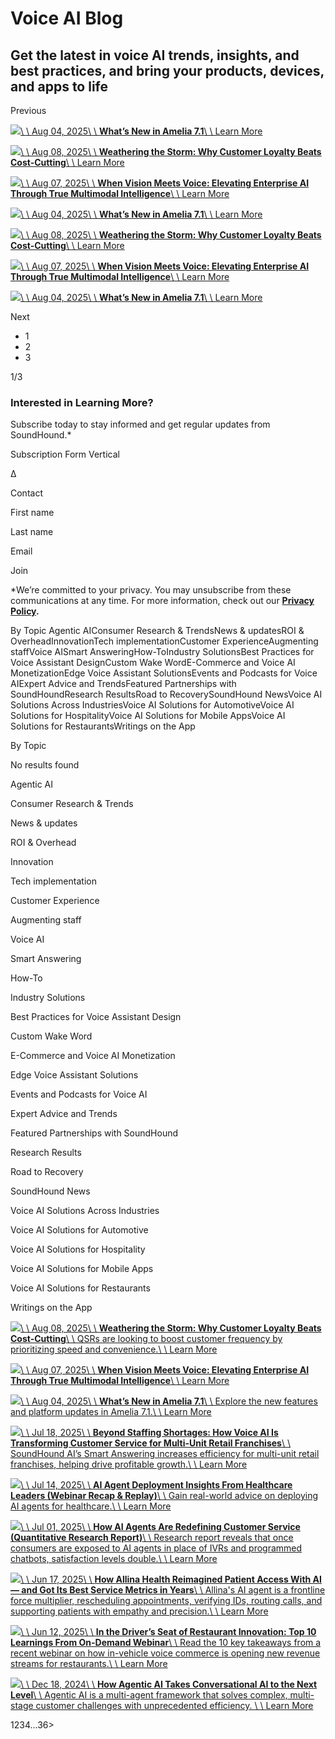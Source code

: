 # Voice AI Blog

## Get the latest in voice AI trends, insights, and best practices, and bring your products, devices, and apps to life

Previous

[![](https://www.soundhound.com/wp-content/uploads/2025/08/Amelia-7.1_Regular_Featured.png)\\
\\
Aug 04, 2025\\
\\
**What’s New in Amelia 7.1**\\
\\
Learn More](https://www.soundhound.com/voice-ai-blog/whats-new-in-amelia-7-1/)

[![](https://www.soundhound.com/wp-content/uploads/2025/08/Ben-B-NRN_Image_Regular.png)\\
\\
Aug 08, 2025\\
\\
**Weathering the Storm: Why Customer Loyalty Beats Cost-Cutting**\\
\\
Learn More](https://www.soundhound.com/voice-ai-blog/weathering-the-storm-why-customer-loyalty-beats-cost-cutting/)

[![](https://www.soundhound.com/wp-content/uploads/2025/08/visioniimageblog.jpg)\\
\\
Aug 07, 2025\\
\\
**When Vision Meets Voice: Elevating Enterprise AI Through True Multimodal Intelligence**\\
\\
Learn More](https://www.soundhound.com/voice-ai-blog/when-vision-meets-voice-elevating-enterprise-ai-through-true-multimodal-intelligence/)

[![](https://www.soundhound.com/wp-content/uploads/2025/08/Amelia-7.1_Regular_Featured.png)\\
\\
Aug 04, 2025\\
\\
**What’s New in Amelia 7.1**\\
\\
Learn More](https://www.soundhound.com/voice-ai-blog/whats-new-in-amelia-7-1/)

[![](https://www.soundhound.com/wp-content/uploads/2025/08/Ben-B-NRN_Image_Regular.png)\\
\\
Aug 08, 2025\\
\\
**Weathering the Storm: Why Customer Loyalty Beats Cost-Cutting**\\
\\
Learn More](https://www.soundhound.com/voice-ai-blog/weathering-the-storm-why-customer-loyalty-beats-cost-cutting/)

[![](https://www.soundhound.com/wp-content/uploads/2025/08/visioniimageblog.jpg)\\
\\
Aug 07, 2025\\
\\
**When Vision Meets Voice: Elevating Enterprise AI Through True Multimodal Intelligence**\\
\\
Learn More](https://www.soundhound.com/voice-ai-blog/when-vision-meets-voice-elevating-enterprise-ai-through-true-multimodal-intelligence/)

[![](https://www.soundhound.com/wp-content/uploads/2025/08/Amelia-7.1_Regular_Featured.png)\\
\\
Aug 04, 2025\\
\\
**What’s New in Amelia 7.1**\\
\\
Learn More](https://www.soundhound.com/voice-ai-blog/whats-new-in-amelia-7-1/)

Next

- 1
- 2
- 3

1/3

### Interested in Learning More?

Subscribe today to stay informed and get regular updates from SoundHound.\*

Subscription Form Vertical

Δ

Contact

First name

Last name

Email

Join

\*We’re committed to your privacy. You may unsubscribe from these communications at any time. For more information, check out our **[Privacy Policy](https://www.soundhound.com/privacy-policy/).**

By Topic Agentic AIConsumer Research & TrendsNews & updatesROI & OverheadInnovationTech implementationCustomer ExperienceAugmenting staffVoice AISmart AnsweringHow-ToIndustry SolutionsBest Practices for Voice Assistant DesignCustom Wake WordE-Commerce and Voice AI MonetizationEdge Voice Assistant SolutionsEvents and Podcasts for Voice AIExpert Advice and TrendsFeatured Partnerships with SoundHoundResearch ResultsRoad to RecoverySoundHound NewsVoice AI Solutions Across IndustriesVoice AI Solutions for AutomotiveVoice AI Solutions for HospitalityVoice AI Solutions for Mobile AppsVoice AI Solutions for RestaurantsWritings on the App

By Topic

No results found

Agentic AI

Consumer Research & Trends

News & updates

ROI & Overhead

Innovation

Tech implementation

Customer Experience

Augmenting staff

Voice AI

Smart Answering

How-To

Industry Solutions

Best Practices for Voice Assistant Design

Custom Wake Word

E-Commerce and Voice AI Monetization

Edge Voice Assistant Solutions

Events and Podcasts for Voice AI

Expert Advice and Trends

Featured Partnerships with SoundHound

Research Results

Road to Recovery

SoundHound News

Voice AI Solutions Across Industries

Voice AI Solutions for Automotive

Voice AI Solutions for Hospitality

Voice AI Solutions for Mobile Apps

Voice AI Solutions for Restaurants

Writings on the App

[![](https://www.soundhound.com/wp-content/uploads/2025/08/Ben-B-NRN_Image_Regular.png)\\
\\
Aug 08, 2025\\
\\
**Weathering the Storm: Why Customer Loyalty Beats Cost-Cutting**\\
\\
QSRs are looking to boost customer frequency by prioritizing speed and convenience.\\
\\
Learn More](https://www.soundhound.com/voice-ai-blog/weathering-the-storm-why-customer-loyalty-beats-cost-cutting/)

[![](https://www.soundhound.com/wp-content/uploads/2025/08/visioniimageblog.jpg)\\
\\
Aug 07, 2025\\
\\
**When Vision Meets Voice: Elevating Enterprise AI Through True Multimodal Intelligence**\\
\\
Learn More](https://www.soundhound.com/voice-ai-blog/when-vision-meets-voice-elevating-enterprise-ai-through-true-multimodal-intelligence/)

[![](https://www.soundhound.com/wp-content/uploads/2025/08/Amelia-7.1_Regular_Featured.png)\\
\\
Aug 04, 2025\\
\\
**What’s New in Amelia 7.1**\\
\\
Explore the new features and platform updates in Amelia 7.1.\\
\\
Learn More](https://www.soundhound.com/voice-ai-blog/whats-new-in-amelia-7-1/)

[![](https://www.soundhound.com/wp-content/uploads/2025/07/shutterstock_81116314.jpg)\\
\\
Jul 18, 2025\\
\\
**Beyond Staffing Shortages: How Voice AI Is Transforming Customer Service for Multi-Unit Retail Franchises**\\
\\
SoundHound AI’s Smart Answering increases efficiency for multi-unit retail franchises, helping drive profitable growth.\\
\\
Learn More](https://www.soundhound.com/voice-ai-blog/beyond-staffing-shortages-how-voice-ai-is-transforming-customer-service-for-multi-unit-retail-franchises/)

[![](https://www.soundhound.com/wp-content/uploads/2025/07/shutterstock_2008123694_Regular.jpg)\\
\\
Jul 14, 2025\\
\\
**AI Agent Deployment Insights From Healthcare Leaders (Webinar Recap & Replay)**\\
\\
Gain real-world advice on deploying AI agents for healthcare.\\
\\
Learn More](https://www.soundhound.com/voice-ai-blog/ai-agent-deployment-insights-from-healthcare-leaders-webinar-recap-replay/)

[![](https://www.soundhound.com/wp-content/uploads/2025/07/Cust-Research-Blog-Hero.jpg)\\
\\
Jul 01, 2025\\
\\
**How AI Agents Are Redefining Customer Service (Quantitative Research Report)**\\
\\
Research report reveals that once consumers are exposed to AI agents in place of IVRs and programmed chatbots, satisfaction levels double.\\
\\
Learn More](https://www.soundhound.com/voice-ai-blog/how-ai-agents-are-redefining-customer-service-quantitative-research-report/)

[![](https://www.soundhound.com/wp-content/uploads/2025/06/Allina_Still_Blog_2.jpg)\\
\\
Jun 17, 2025\\
\\
**How Allina Health Reimagined Patient Access With AI — and Got Its Best Service Metrics in Years**\\
\\
Allina's AI agent is a frontline force multiplier, rescheduling appointments, verifying IDs, routing calls, and supporting patients with empathy and precision.\\
\\
Learn More](https://www.soundhound.com/voice-ai-blog/how-allina-health-reimagined-patient-access-with-ai-and-got-its-best-service-metrics-in-years/)

[![](https://www.soundhound.com/wp-content/uploads/2025/05/VC-Research.png)\\
\\
Jun 12, 2025\\
\\
**In the Driver’s Seat of Restaurant Innovation: Top 10 Learnings From On-Demand Webinar**\\
\\
Read the 10 key takeaways from a recent webinar on how in-vehicle voice commerce is opening new revenue streams for restaurants.\\
\\
Learn More](https://www.soundhound.com/voice-ai-blog/in-the-drivers-seat-of-restaurant-innovation-top-10-learnings-from-on-demand-webinar/)

[![](https://www.soundhound.com/wp-content/uploads/2024/12/shutterstock_2362784349.jpg)\\
\\
Dec 18, 2024\\
\\
**How Agentic AI Takes Conversational AI to the Next Level**\\
\\
Agentic AI is a multi-agent framework that solves complex, multi-stage customer challenges with unprecedented efficiency. \\
\\
Learn More](https://www.soundhound.com/voice-ai-blog/how-agentic-ai-takes-conversational-ai-to-the-next-level/)

1234…36>